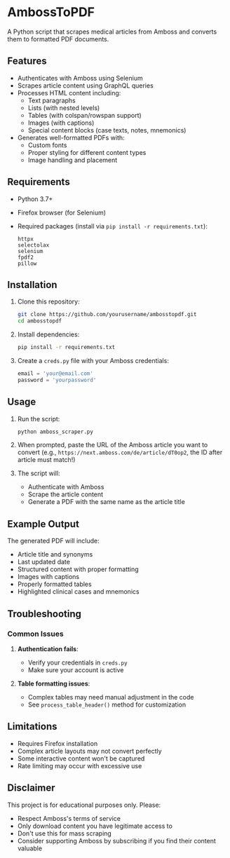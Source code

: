 # AmbossToPDF

A Python script that scrapes medical articles from Amboss and converts them to formatted PDF documents.

## Features

- Authenticates with Amboss using Selenium
- Scrapes article content using GraphQL queries
- Processes HTML content including:
  - Text paragraphs
  - Lists (with nested levels)
  - Tables (with colspan/rowspan support)
  - Images (with captions)
  - Special content blocks (case texts, notes, mnemonics)
- Generates well-formatted PDFs with:
  - Custom fonts
  - Proper styling for different content types
  - Image handling and placement

## Requirements

- Python 3.7+
- Firefox browser (for Selenium)
- Required packages (install via `pip install -r requirements.txt`):
  
  ```
  httpx
  selectolax
  selenium
  fpdf2
  pillow
  ```

## Installation

1. Clone this repository:
   ```bash
   git clone https://github.com/yourusername/ambosstopdf.git
   cd ambosstopdf
   ```

2. Install dependencies:
   ```bash
   pip install -r requirements.txt
   ```

3. Create a `creds.py` file with your Amboss credentials:
   ```python
   email = 'your@email.com'
   password = 'yourpassword'
   ```

## Usage

1. Run the script:
   ```bash
   python amboss_scraper.py
   ```

2. When prompted, paste the URL of the Amboss article you want to convert (e.g., `https://next.amboss.com/de/article/dT0op2`, the ID after article must match!)

3. The script will:
   - Authenticate with Amboss
   - Scrape the article content
   - Generate a PDF with the same name as the article title

## Example Output

The generated PDF will include:
- Article title and synonyms
- Last updated date
- Structured content with proper formatting
- Images with captions
- Properly formatted tables
- Highlighted clinical cases and mnemonics

## Troubleshooting

### Common Issues

1. **Authentication fails**:
   - Verify your credentials in `creds.py`
   - Make sure your account is active

2. **Table formatting issues**:
   - Complex tables may need manual adjustment in the code
   - See `process_table_header()` method for customization

## Limitations

- Requires Firefox installation
- Complex article layouts may not convert perfectly
- Some interactive content won't be captured
- Rate limiting may occur with excessive use

## Disclaimer

This project is for educational purposes only. Please:
- Respect Amboss's terms of service
- Only download content you have legitimate access to
- Don't use this for mass scraping
- Consider supporting Amboss by subscribing if you find their content valuable

